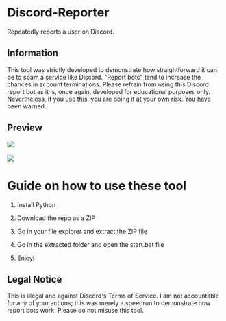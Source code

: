 # Discord-Reporter 
Repeatedly reports a user on Discord.

## Information  
This tool was strictly developed to demonstrate how straightforward it can be to spam a service like Discord. "Report bots" tend to increase the chances in account terminations. Please refrain from using this Discord report bot as it is, once again, developed for educational purposes only. Nevertheless, if you use this, you are doing it at your own risk. You have been warned.  

## Preview  
![](https://i.imgur.com/kGwdAd9.png)<br>  
![](https://i.imgur.com/9l4mtac.gif)  

# Guide on how to use these tool 

1. Install Python

2. Download the repo as a ZIP 
  
3. Go in your file explorer and extract the ZIP file
    
4. Go in the extracted folder and open the start.bat file 
  
5. Enjoy! 

## Legal Notice 
This is illegal and against Discord's Terms of Service. I am not accountable for any of your actions; this was merely a speedrun to demonstrate how report bots work. Please do not misuse this tool. 